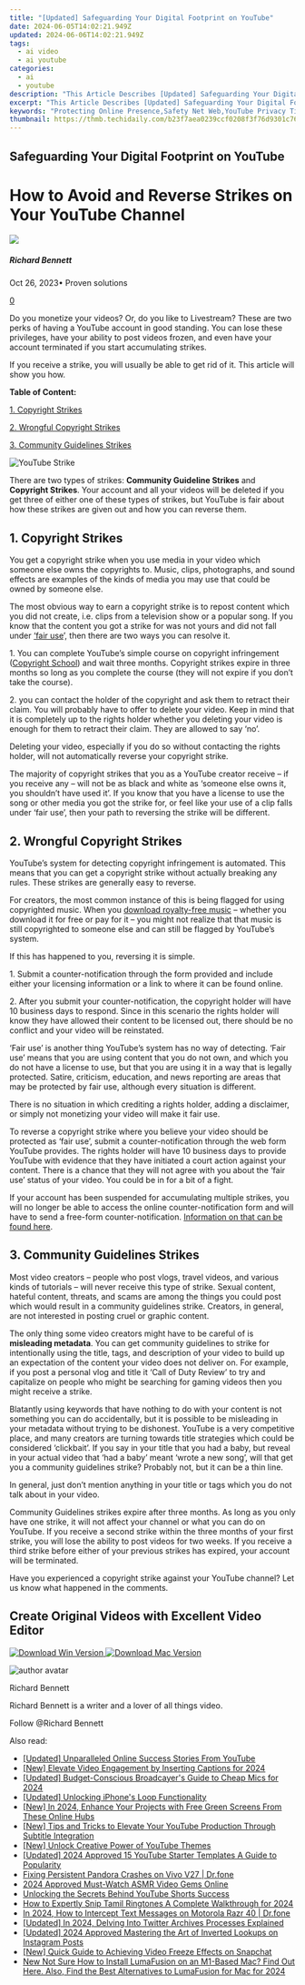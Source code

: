```yaml
---
title: "[Updated] Safeguarding Your Digital Footprint on YouTube"
date: 2024-06-05T14:02:21.949Z
updated: 2024-06-06T14:02:21.949Z
tags:
  - ai video
  - ai youtube
categories:
  - ai
  - youtube
description: "This Article Describes [Updated] Safeguarding Your Digital Footprint on YouTube"
excerpt: "This Article Describes [Updated] Safeguarding Your Digital Footprint on YouTube"
keywords: "Protecting Online Presence,Safety Net Web,YouTube Privacy Tips,Digital Security Guide,Safe Browsing YouTube,Secure Video Sharing,Internet Footprint Care"
thumbnail: https://thmb.techidaily.com/b23f7aea0239ccf0208f3f76d9301c76c818b9985a4f6edf3b35f62e51fa261d.jpg
---
```


## Safeguarding Your Digital Footprint on YouTube

# How to Avoid and Reverse Strikes on Your YouTube Channel

![](https://images.wondershare.com/filmora/article-images/richard-bennett.jpg)

##### Richard Bennett

 Oct 26, 2023• Proven solutions

[0](#commentsBoxSeoTemplate)

Do you monetize your videos? Or, do you like to Livestream? These are two perks of having a YouTube account in good standing. You can lose these privileges, have your ability to post videos frozen, and even have your account terminated if you start accumulating strikes.

If you receive a strike, you will usually be able to get rid of it. This article will show you how.

**Table of Content:**

[1\. Copyright Strikes](#strikes)

[2. Wrongful Copyright Strikes](#wrong)

[3. Community Guidelines Strikes](#community)

![YouTube Strike](https://images.wondershare.com/filmora/article-images/youtube-strike.jpg)

 There are two types of strikes: **Community Guideline Strikes** and **Copyright Strikes**. Your account and all your videos will be deleted if you get three of either one of these types of strikes, but YouTube is fair about how these strikes are given out and how you can reverse them.

## 1\. Copyright Strikes

You get a copyright strike when you use media in your video which someone else owns the copyrights to. Music, clips, photographs, and sound effects are examples of the kinds of media you may use that could be owned by someone else.

The most obvious way to earn a copyright strike is to repost content which you did not create, i.e. clips from a television show or a popular song. If you know that the content you got a strike for was not yours and did not fall under [‘fair use](https://tools.techidaily.com/wondershare/filmora/download/)’, then there are two ways you can resolve it.

1\. You can complete YouTube’s simple course on copyright infringement ([Copyright School](https://www.youtube.com/copyright%5Fschool)) and wait three months. Copyright strikes expire in three months so long as you complete the course (they will not expire if you don’t take the course).

2\. you can contact the holder of the copyright and ask them to retract their claim. You will probably have to offer to delete your video. Keep in mind that it is completely up to the rights holder whether you deleting your video is enough for them to retract their claim. They are allowed to say ‘no’.

Deleting your video, especially if you do so without contacting the rights holder, will not automatically reverse your copyright strike.

The majority of copyright strikes that you as a YouTube creator receive – if you receive any – will not be as black and white as ‘someone else owns it, you shouldn’t have used it’. If you know that you have a license to use the song or other media you got the strike for, or feel like your use of a clip falls under ‘fair use’, then your path to reversing the strike will be different.

## 2\. Wrongful Copyright Strikes

YouTube’s system for detecting copyright infringement is automated. This means that you can get a copyright strike without actually breaking any rules. These strikes are generally easy to reverse.

For creators, the most common instance of this is being flagged for using copyrighted music. When you [download royalty-free music](https://tools.techidaily.com/wondershare/filmora/download/) – whether you download it for free or pay for it – you might not realize that that music is still copyrighted to someone else and can still be flagged by YouTube’s system.

If this has happened to you, reversing it is simple.

1\. Submit a counter-notification through the form provided and include either your licensing information or a link to where it can be found online.

2\. After you submit your counter-notification, the copyright holder will have 10 business days to respond. Since in this scenario the rights holder will know they have allowed their content to be licensed out, there should be no conflict and your video will be reinstated.

‘Fair use’ is another thing YouTube’s system has no way of detecting. ‘Fair use’ means that you are using content that you do not own, and which you do not have a license to use, but that you are using it in a way that is legally protected. Satire, criticism, education, and news reporting are areas that may be protected by fair use, although every situation is different.

There is no situation in which crediting a rights holder, adding a disclaimer, or simply not monetizing your video will make it fair use.

To reverse a copyright strike where you believe your video should be protected as ‘fair use’, submit a counter-notification through the web form YouTube provides. The rights holder will have 10 business days to provide YouTube with evidence that they have initiated a court action against your content. There is a chance that they will not agree with you about the ‘fair use’ status of your video. You could be in for a bit of a fight.

If your account has been suspended for accumulating multiple strikes, you will no longer be able to access the online counter-notification form and will have to send a free-form counter-notification. [Information on that can be found here](https://support.google.com/youtube/answer/6005919).

## 3\. Community Guidelines Strikes

Most video creators – people who post vlogs, travel videos, and various kinds of tutorials – will never receive this type of strike. Sexual content, hateful content, threats, and scams are among the things you could post which would result in a community guidelines strike. Creators, in general, are not interested in posting cruel or graphic content.

The only thing some video creators might have to be careful of is **misleading metadata**. You can get community guidelines to strike for intentionally using the title, tags, and description of your video to build up an expectation of the content your video does not deliver on. For example, if you post a personal vlog and title it ‘Call of Duty Review’ to try and capitalize on people who might be searching for gaming videos then you might receive a strike.

Blatantly using keywords that have nothing to do with your content is not something you can do accidentally, but it is possible to be misleading in your metadata without trying to be dishonest. YouTube is a very competitive place, and many creators are turning towards title strategies which could be considered ‘clickbait’. If you say in your title that you had a baby, but reveal in your actual video that ‘had a baby’ meant ‘wrote a new song’, will that get you a community guidelines strike? Probably not, but it can be a thin line.

In general, just don’t mention anything in your title or tags which you do not talk about in your video.

Community Guidelines strikes expire after three months. As long as you only have one strike, it will not affect your channel or what you can do on YouTube. If you receive a second strike within the three months of your first strike, you will lose the ability to post videos for two weeks. If you receive a third strike before either of your previous strikes has expired, your account will be terminated.

 Have you experienced a copyright strike against your YouTube channel? Let us know what happened in the comments.

## Create Original Videos with Excellent Video Editor

[![Download Win Version](https://images.wondershare.com/filmora/guide/download-btn-win.jpg) ](https://tools.techidaily.com/wondershare/filmora/download/) [![Download Mac Version](https://images.wondershare.com/filmora/guide/download-btn-mac.jpg) ](https://tools.techidaily.com/wondershare/filmora/download/)

![author avatar](https://images.wondershare.com/filmora/article-images/richard-bennett.jpg)

Richard Bennett

Richard Bennett is a writer and a lover of all things video.

Follow @Richard Bennett

<span class="atpl-alsoreadstyle">Also read:</span>
<div><ul>
<li><a href="https://facebook-video-share.techidaily.com/updated-unparalleled-online-success-stories-from-youtube/"><u>[Updated] Unparalleled Online Success Stories From YouTube</u></a></li>
<li><a href="https://facebook-video-share.techidaily.com/new-elevate-video-engagement-by-inserting-captions-for-2024/"><u>[New] Elevate Video Engagement by Inserting Captions for 2024</u></a></li>
<li><a href="https://facebook-video-share.techidaily.com/updated-budget-conscious-broadcayers-guide-to-cheap-mics-for-2024/"><u>[Updated] Budget-Conscious Broadcayer's Guide to Cheap Mics for 2024</u></a></li>
<li><a href="https://facebook-video-share.techidaily.com/updated-unlocking-iphones-loop-functionality/"><u>[Updated] Unlocking iPhone's Loop Functionality</u></a></li>
<li><a href="https://facebook-video-share.techidaily.com/new-in-2024-enhance-your-projects-with-free-green-screens-from-these-online-hubs/"><u>[New] In 2024, Enhance Your Projects with Free Green Screens From These Online Hubs</u></a></li>
<li><a href="https://facebook-video-share.techidaily.com/new-tips-and-tricks-to-elevate-your-youtube-production-through-subtitle-integration/"><u>[New] Tips and Tricks to Elevate Your YouTube Production Through Subtitle Integration</u></a></li>
<li><a href="https://facebook-video-share.techidaily.com/new-unlock-creative-power-of-youtube-themes/"><u>[New] Unlock Creative Power of YouTube Themes</u></a></li>
<li><a href="https://facebook-video-share.techidaily.com/updated-2024-approved-15-youtube-starter-templates-a-guide-to-popularity/"><u>[Updated] 2024 Approved  15 YouTube Starter Templates  A Guide to Popularity</u></a></li>
<li><a href="https://howto.techidaily.com/fixing-persistent-pandora-crashes-on-vivo-v27-drfone-by-drfone-fix-android-problems-fix-android-problems/"><u>Fixing Persistent Pandora Crashes on Vivo V27 | Dr.fone</u></a></li>
<li><a href="https://youtube-help.techidaily.com/2024-approved-must-watch-asmr-video-gems-online/"><u>2024 Approved  Must-Watch ASMR Video Gems Online</u></a></li>
<li><a href="https://youtube-video-recordings.techidaily.com/unlocking-the-secrets-behind-youtube-shorts-success/"><u>Unlocking the Secrets Behind YouTube Shorts Success</u></a></li>
<li><a href="https://some-knowledge.techidaily.com/how-to-expertly-snip-tamil-ringtones-a-complete-walkthrough-for-2024/"><u>How to Expertly Snip Tamil Ringtones  A Complete Walkthrough for 2024</u></a></li>
<li><a href="https://android-location-track.techidaily.com/in-2024-how-to-intercept-text-messages-on-motorola-razr-40-drfone-by-drfone-virtual-android/"><u>In 2024, How to Intercept Text Messages on Motorola Razr 40 | Dr.fone</u></a></li>
<li><a href="https://twitter-clips.techidaily.com/updated-in-2024-delving-into-twitter-archives-processes-explained/"><u>[Updated] In 2024, Delving Into Twitter Archives  Processes Explained</u></a></li>
<li><a href="https://instagram-videos.techidaily.com/updated-2024-approved-mastering-the-art-of-inverted-lookups-on-instagram-posts/"><u>[Updated] 2024 Approved  Mastering the Art of Inverted Lookups on Instagram Posts</u></a></li>
<li><a href="https://snapchat-videos.techidaily.com/new-quick-guide-to-achieving-video-freeze-effects-on-snapchat/"><u>[New] Quick Guide to Achieving Video Freeze Effects on Snapchat</u></a></li>
<li><a href="https://ai-video-tools.techidaily.com/new-not-sure-how-to-install-lumafusion-on-an-m1-based-mac-find-out-here-also-find-the-best-alternatives-to-lumafusion-for-mac-for-2024/"><u>New Not Sure How to Install LumaFusion on an M1-Based Mac? Find Out Here. Also, Find the Best Alternatives to LumaFusion for Mac for 2024</u></a></li>
</ul></div>

<ins class="adsbygoogle"
      style="display:block"
      data-ad-client="ca-pub-7571918770474297"
      data-ad-slot="8358498916"
      data-ad-format="auto"
      data-full-width-responsive="true"></ins>